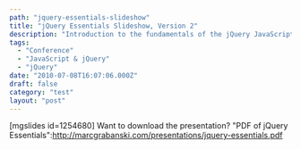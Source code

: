 ```yaml
---
path: "jquery-essentials-slideshow"
title: "jQuery Essentials Slideshow, Version 2"
description: "Introduction to the fundamentals of the jQuery JavaScript library."
tags: 
  - "Conference"
  - "JavaScript & jQuery"
  - "jQuery"
date: "2010-07-08T16:07:06.000Z"
draft: false
category: "test"
layout: "post"
---
```


[mgslides id=1254680] Want to download the presentation? "PDF of jQuery Essentials":http://marcgrabanski.com/presentations/jquery-essentials.pdf
